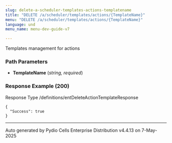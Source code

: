 ```yaml
---
slug: delete-a-scheduler-templates-actions-templatename
title: "DELETE /a/scheduler/templates/actions/{TemplateName}"
menu: "DELETE /a/scheduler/templates/actions/{TemplateName}"
language: und
menu_name: menu-dev-guide-v7

---
```








 
Templates management for actions  


### Path Parameters

 - **TemplateName** (_string, required_) 




### Response Example (200)
Response Type /definitions/entDeleteActionTemplateResponse

```
{
  "Success": true
}
```




---
Auto generated by Pydio Cells Enterprise Distribution v4.4.13 on 7-May-2025

